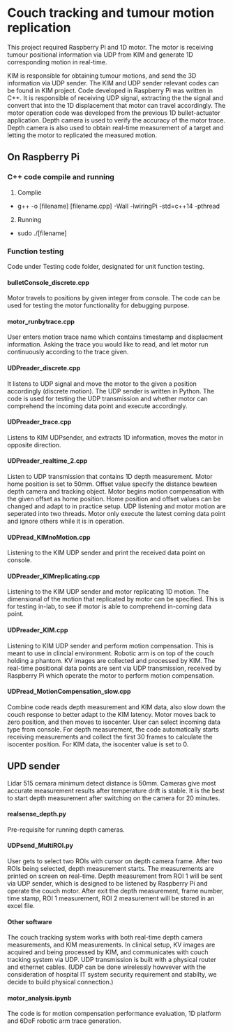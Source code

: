 # Couch tracking and tumour motion replication 
This project required Raspberry Pi and 1D motor. The motor is receiving tumour positional information via UDP from KIM and generate 1D corresponding motion in real-time.

KIM is responsible for obtaining tumour motions, and send the 3D information via UDP sender. The KIM and UDP sender relevant codes can be found in KIM project. 
Code developed in Raspberry Pi was written in C++. It is responsible of receiving UDP signal, extracting the the signal and convert that into the 1D displacement that motor can travel accordingly. The motor operation code was developed from the previous 1D bullet-actuator application. 
Depth camera is used to verify the accuracy of the motor trace. Depth camera is also used to obtain real-time measurement of a target and letting the motor to replicated the measured motion. 

## On Raspberry Pi
### C++ code compile and running
1. Complie
- g++ -o [filename] [filename.cpp] -Wall -lwiringPi -std=c++14 -pthread
2. Running
- sudo ./[filename]

### Function testing 
Code under Testing code folder, designated for unit function testing. 
#### bulletConsole_discrete.cpp
Motor travels to positions by given integer from console. The code can be used for testing the motor functionality for debugging purpose.
#### motor_runbytrace.cpp
User enters motion trace name which contains timestamp and displacment information. 
Asking the trace you would like to read, and let motor run continuously according to the trace given. 
#### UDPreader_discrete.cpp
It listens to UDP signal and move the motor to the given a position accordingly (discrete motion). The UDP sender is written in Python. The code is used for testing the UDP transmission and whether motor can comprehend the incoming data point and execute accordingly.
#### UDPreader_trace.cpp
Listens to KIM UDPsender, and extracts 1D information, moves the motor in opposite direction.
#### UDPreader_realtime_2.cpp
Listen to UDP transmission that contains 1D depth measurement. Motor home position is set to 50mm. Offset value specify the distance bewteen depth camera and tracking object. Motor begins motion compensation with the given offset as home position. Home position and offset values can be changed and adapt to in practice setup. UDP listening and motor motion are seperated into two threads. Motor only execute the latest coming data point and ignore others while it is in operation.
#### UDPread_KIMnoMotion.cpp
Listening to the KIM UDP sender and print the received data point on console. 
#### UDPreader_KIMreplicating.cpp
Listening to the KIM UDP sender and motor replicating 1D motion. The dimensional of the motion that replicated by motor can be specified. This is for testing in-lab, to see if motor is able to comprehend in-coming data point. 
#### UDPreader_KIM.cpp
Listening to KIM UDP sender and perform motion compensation. This is meant to use in clincial environment. Robotic arm is on top of the couch holding a phantom. KV images are collected and processed by KIM. The real-time positional data points are sent via UDP transmission, received by Raspberry Pi which operate the motor to perform motion compensation. 
#### UDPread_MotionCompensation_slow.cpp
Combine code reads depth measurement and KIM data, also slow down the couch response to better adapt to the KIM latency. Motor moves back to zero position, and then moves to isocenter. User can select incoming data type from console. For depth measurement, the code automatically starts receiving measurements and collect the first 30 frames to calculate the isocenter position. For KIM data, the isocenter value is set to 0.  
## UPD sender 
Lidar 515 cemara minimum detect distance is 50mm. Cameras give most accurate measurement results after temperature drift is stable. It is the best to start depth measurement after switching on the camera for 20 minutes. 
#### realsense_depth.py
Pre-requisite for running depth cameras.
#### UDPsend_MultiROI.py
User gets to select two ROIs with cursor on depth camera frame. After two ROIs being selected, depth measurement starts. The measurements are printed on screen on real-time. Depth measurement from ROI 1 will be sent via UDP sender, which is designed to be listened by Raspberry Pi and operate the couch motor. After exit the depth measurement, frame number, time stamp, ROI 1 measurement, ROI 2 measurement will be stored in an excel file. 
#### Other software
The couch tracking system works with both real-time depth camera measurements, and KIM measurements. In clinical setup, KV images are acquired and being processed by KIM, and communicates with couch tracking system via UDP. UDP transmission is built with a physical router and ethernet cables. (UDP can be done wirelessly howvever with the consideration of hospital IT system security requirement and stabilty, we decide to build physical connection.)
#### motor_analysis.ipynb
The code is for motion compensation performance evaluation, 1D platform and 6DoF robotic arm trace generation.
